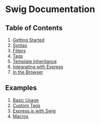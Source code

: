Swig Documentation
==================

Table of Contents
-----------------

1. [Getting Started](getting-started.md#getting-started)
1. [Syntax](docs/syntax.md#syntax)
1. [Filters](docs/filters.md#filters)
1. [Tags](docs/tags.md#tags)
1. [Template Inheritance](docs/inheritance.md#inheritance)
1. [Integrating with Express](docs/express.md#express)
1. [In the Browser](docs/browser.md#browser)

Examples
--------

1. [Basic Usage](../examples/basic)
1. [Custom Tags](../examples/custom_tags)
1. [Express.js with Swig](../examples/express)
1. [Macros](../examples/macros)
